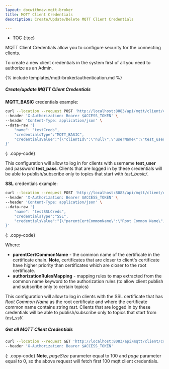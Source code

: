 ```yaml
---
layout: docwithnav-mqtt-broker
title: MQTT Client Credentials
description: Create/Update/Delete MQTT Client Credentials

---
```


* TOC
{:toc}

MQTT Client Credentials allow you to configure security for the connecting clients.

To create a new client credentials in the system first of all you need to authorize as an Admin.

{% include templates/mqtt-broker/authentication.md %}

##### Create/update MQTT Client Credentials

**MQTT_BASIC** credentials example:

```bash
curl --location --request POST 'http://localhost:8083/api/mqtt/client/credentials' \
--header 'X-Authorization: Bearer $ACCESS_TOKEN' \
--header 'Content-Type: application/json' \
--data-raw '{
    "name": "testCreds",
    "credentialsType":"MQTT_BASIC",
    "credentialsValue":"{\"clientId\":\"null\",\"userName\":\"test_user\",\"password\":\"test_pass\",\"authorizationRulePatterns\":[\"test_basic/.*\"]}"
}'
```
{: .copy-code}

This configuration will allow to log in for clients with username **test_user** and password **test_pass**.
Clients that are logged in by these credentials will be able to publish/subscribe only to topics that start with _test_basic/_.

**SSL** credentials example:

```bash
curl --location --request POST 'http://localhost:8083/api/mqtt/client/credentials' \
--header 'X-Authorization: Bearer $ACCESS_TOKEN' \
--header 'Content-Type: application/json' \
--data-raw '{
    "name": "testSSLCreds",
    "credentialsType":"SSL",
    "credentialsValue":"{\"parentCertCommonName\":\"Root Common Name\",\"authorizationRulesMapping\":{\"test\":[\"test_ssl/.*\"]}}"
}'
```
{: .copy-code}

Where:
- **parentCertCommonName** - the common name of the certificate in the certificate chain.
  **Note**, certificates that are closer to client's certificate have higher priority than certificates which are closer to the root certificate.
- **authorizationRulesMapping** - mapping rules to map extracted from the common name keyword to the authorization rules (to allow client publish and subscribe only to certain topics)

This configuration will allow to log in clients with the SSL certificate that has _Root Common Name_ as the root certificate and where the certificate common name contains string _test_.
Clients that are logged in by these credentials will be able to publish/subscribe only to topics that start from _test_ssl/_.


##### Get all MQTT Client Credentials

```bash
curl --location --request GET 'http://localhost:8083/api/mqtt/client/credentials?pageSize=100&page=0' \
--header 'X-Authorization: Bearer $ACCESS_TOKEN'
```
{: .copy-code}
**Note**, _pageSize_ parameter equal to 100 and _page_ parameter equal to 0, so the above request will fetch first 100 mqtt client credentials.